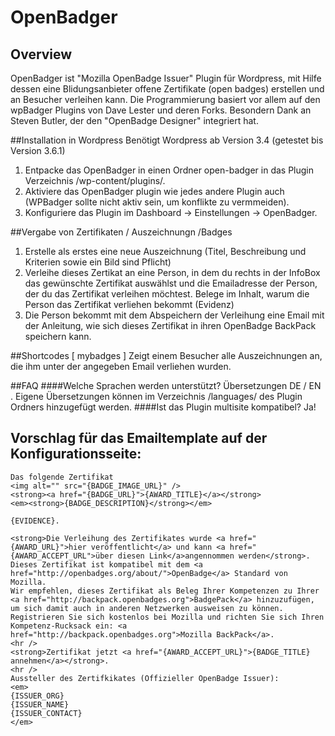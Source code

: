 # OpenBadger

## Overview
OpenBadger ist "Mozilla OpenBadge Issuer" Plugin für Wordpress, mit Hilfe dessen eine Blidungsanbieter offene Zertifikate (open badges) erstellen und an Besucher verleihen kann. Die Programmierung basiert vor allem auf den wpBadger Plugins von Dave Lester und deren Forks. Besondern Dank an Steven Butler, der den "OpenBadge Designer" integriert hat.

##Installation in Wordpress
Benötigt Wordpress ab Version 3.4 (getestet bis Version 3.6.1)

1. Entpacke das OpenBadger in einen Ordner open-badger in das Plugin Verzeichnis /wp-content/plugins/.
2. Aktiviere das OpenBadger plugin wie jedes andere Plugin auch (WPBadger sollte nicht aktiv sein, um konflikte zu vermmeiden).
3. Konfiguriere das Plugin im Dashboard -> Einstellungen -> OpenBadger.

##Vergabe von Zertifikaten / Auszeichnungn /Badges
1. Erstelle als erstes eine neue Auszeichnung (Titel, Beschreibung und Kriterien sowie ein Bild sind Pflicht)
2. Verleihe dieses Zertikat an eine Person, in dem du rechts in der InfoBox das gewünschte Zertifikat auswählst und die Emailadresse der Person, der du das Zertifikat verleihen möchtest. Belege im Inhalt, warum die Person das Zertifikat verliehen bekommt (Evidenz)
3. Die Person bekommt mit dem Abspeichern der Verleihung eine Email mit der Anleitung, wie sich dieses Zertifikat in ihren OpenBadge BackPack speichern kann.

##Shortcodes
[ mybadges ]
Zeigt einem Besucher alle Auszeichnungen an, die ihm unter der angegeben Email verliehen wurden.

##FAQ
####Welche Sprachen werden unterstützt?
Übersetzungen DE / EN . Eigene Übersetzungen können im Verzeichnis /languages/ des Plugin Ordners hinzugefügt werden.
####Ist das Plugin multisite kompatibel?
Ja!

## Vorschlag für das Emailtemplate auf der Konfigurationsseite:

    Das folgende Zertifikat
    <img alt="" src="{BADGE_IMAGE_URL}" />
    <strong><a href="{BADGE_URL}">{AWARD_TITLE}</a></strong>
    <em><strong>{BADGE_DESCRIPTION}</strong></em>
    
    {EVIDENCE}.

    <strong>Die Verleihung des Zertifikates wurde <a href="{AWARD_URL}">hier veröffentlicht</a> und kann <a href="{AWARD_ACCEPT_URL">über diesen Link</a>angennommen werden</strong>.
    Dieses Zertifikat ist kompatibel mit dem <a href="http://openbadges.org/about/">OpenBadge</a> Standard von Mozilla.
    Wir empfehlen, dieses Zertifikat als Beleg Ihrer Kompetenzen zu Ihrer <a href="http://backpack.openbadges.org">BadgePack</a> hinzuzufügen, um sich damit auch in anderen Netzwerken ausweisen zu können.
    Registrieren Sie sich kostenlos bei Mozilla und richten Sie sich Ihren Kompetenz-Rucksack ein: <a href="http://backpack.openbadges.org">Mozilla BackPack</a>.
    <hr />
    <strong>Zertifikat jetzt <a href="{AWARD_ACCEPT_URL}">{BADGE_TITLE} annehmen</a></strong>.
    <hr />
    Aussteller des Zertifkikates (Offizieller OpenBadge Issuer):
    <em>
    {ISSUER_ORG}
    {ISSUER_NAME}
    {ISSUER_CONTACT}
    </em>

